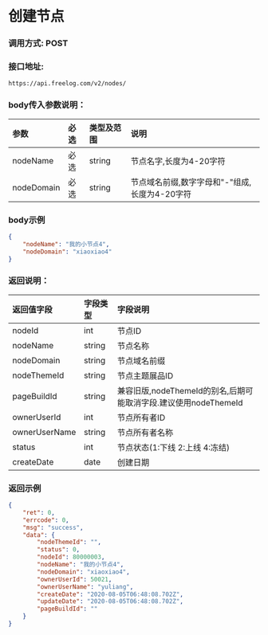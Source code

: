 # 创建节点



### 调用方式: POST



### 接口地址:

```
https://api.freelog.com/v2/nodes/
```



### body传入参数说明：

| 参数 | 必选 | 类型及范围 | 说明 |
| :--- | :--- | :--- | :--- |
| nodeName | 必选 | string | 节点名字,长度为4-20字符 |
| nodeDomain | 必选 | string | 节点域名前缀,数字字母和"-"组成,长度为4-20字符 |



### body示例

```json
{
    "nodeName": "我的小节点4",
    "nodeDomain": "xiaoxiao4"
}
```



### 返回说明：

| 返回值字段 | 字段类型 | 字段说明 |
| :--- | :--- | :--- |
| nodeId | int | 节点ID |
| nodeName | string | 节点名称 |
| nodeDomain | string | 节点域名前缀 |
| nodeThemeId | string | 节点主题展品ID |
| pageBuildId | string | 兼容旧版,nodeThemeId的别名,后期可能取消字段.建议使用nodeThemeId |
| ownerUserId | int | 节点所有者ID |
| ownerUserName | string | 节点所有者名称 |
| status | int | 节点状态(1:下线 2:上线 4:冻结) |
| createDate | date | 创建日期 |



### 返回示例

```json
{
    "ret": 0,
    "errcode": 0,
    "msg": "success",
    "data": {
        "nodeThemeId": "",
        "status": 0,
        "nodeId": 80000003,
        "nodeName": "我的小节点4",
        "nodeDomain": "xiaoxiao4",
        "ownerUserId": 50021,
        "ownerUserName": "yuliang",
        "createDate": "2020-08-05T06:48:08.702Z",
        "updateDate": "2020-08-05T06:48:08.702Z",
        "pageBuildId": ""
    }
}
```
